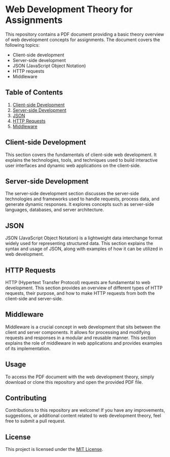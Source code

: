 # Web Development Theory for Assignments

This repository contains a PDF document providing a basic theory overview of web development concepts for assignments. The document covers the following topics:

- Client-side development
- Server-side development
- JSON (JavaScript Object Notation)
- HTTP requests
- Middleware

## Table of Contents

1. [Client-side Development](#client-side-development)
2. [Server-side Development](#server-side-development)
3. [JSON](#json)
4. [HTTP Requests](#http-requests)
5. [Middleware](#middleware)

## Client-side Development

This section covers the fundamentals of client-side web development. It explains the technologies, tools, and techniques used to build interactive user interfaces and dynamic web applications on the client-side.

## Server-side Development

The server-side development section discusses the server-side technologies and frameworks used to handle requests, process data, and generate dynamic responses. It explores concepts such as server-side languages, databases, and server architecture.

## JSON

JSON (JavaScript Object Notation) is a lightweight data interchange format widely used for representing structured data. This section explains the syntax and usage of JSON, along with examples of how it can be utilized in web development.

## HTTP Requests

HTTP (Hypertext Transfer Protocol) requests are fundamental to web development. This section provides an overview of different types of HTTP requests, their purpose, and how to make HTTP requests from both the client-side and server-side.

## Middleware

Middleware is a crucial concept in web development that sits between the client and server components. It allows for processing and modifying requests and responses in a modular and reusable manner. This section explains the role of middleware in web applications and provides examples of its implementation.

## Usage

To access the PDF document with the web development theory, simply download or clone this repository and open the provided PDF file.

## Contributing

Contributions to this repository are welcome! If you have any improvements, suggestions, or additional content related to web development theory, feel free to submit a pull request.

## License

This project is licensed under the [MIT License](LICENSE).

